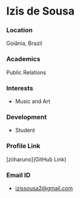 # Izis de Sousa

### Location

Goiânia, Brazil

### Academics

Public Relations

### Interests

- Music and Art

### Development

- Student

### Profile Link

[ziiharuno](GitHub Link)

### Email ID

- izissousa2@gmail.com
